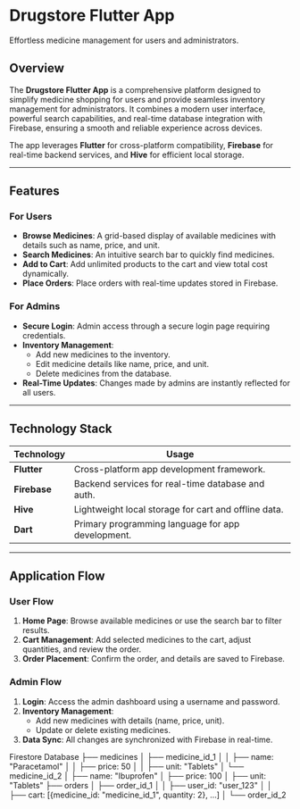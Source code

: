 # Drugstore Flutter App

Effortless medicine management for users and administrators.

## Overview

The **Drugstore Flutter App** is a comprehensive platform designed to simplify medicine shopping for users and provide seamless inventory management for administrators. It combines a modern user interface, powerful search capabilities, and real-time database integration with Firebase, ensuring a smooth and reliable experience across devices.

The app leverages **Flutter** for cross-platform compatibility, **Firebase** for real-time backend services, and **Hive** for efficient local storage.

---

## Features

### For Users
- **Browse Medicines**: A grid-based display of available medicines with details such as name, price, and unit.
- **Search Medicines**: An intuitive search bar to quickly find medicines.
- **Add to Cart**: Add unlimited products to the cart and view total cost dynamically.
- **Place Orders**: Place orders with real-time updates stored in Firebase.

### For Admins
- **Secure Login**: Admin access through a secure login page requiring credentials.
- **Inventory Management**:
  - Add new medicines to the inventory.
  - Edit medicine details like name, price, and unit.
  - Delete medicines from the database.
- **Real-Time Updates**: Changes made by admins are instantly reflected for all users.

---

## Technology Stack

| Technology       | Usage                                                   |
|-------------------|---------------------------------------------------------|
| **Flutter**       | Cross-platform app development framework.              |
| **Firebase**      | Backend services for real-time database and auth.      |
| **Hive**          | Lightweight local storage for cart and offline data.   |
| **Dart**          | Primary programming language for app development.      |

---

## Application Flow

### User Flow
1. **Home Page**: Browse available medicines or use the search bar to filter results.
2. **Cart Management**: Add selected medicines to the cart, adjust quantities, and review the order.
3. **Order Placement**: Confirm the order, and details are saved to Firebase.

### Admin Flow
1. **Login**: Access the admin dashboard using a username and password.
2. **Inventory Management**:
   - Add new medicines with details (name, price, unit).
   - Update or delete existing medicines.
3. **Data Sync**: All changes are synchronized with Firebase in real-time.

Firestore Database
├── medicines
│   ├── medicine_id_1
│   │   ├── name: "Paracetamol"
│   │   ├── price: 50
│   │   ├── unit: "Tablets"
│   └── medicine_id_2
│       ├── name: "Ibuprofen"
│       ├── price: 100
│       ├── unit: "Tablets"
├── orders
│   ├── order_id_1
│   │   ├── user_id: "user_123"
│   │   ├── cart: [{medicine_id: "medicine_id_1", quantity: 2}, ...]
│   └── order_id_2





